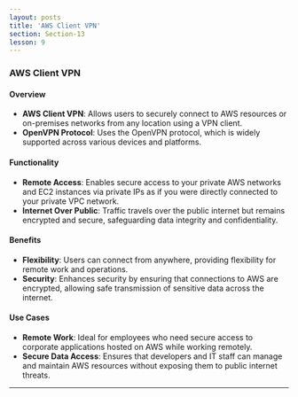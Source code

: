 ```yaml
---
layout: posts
title: 'AWS Client VPN'
section: Section-13
lesson: 9
---
```


### AWS Client VPN

#### Overview

- **AWS Client VPN**: Allows users to securely connect to AWS resources or on-premises networks from any location using a VPN client.
- **OpenVPN Protocol**: Uses the OpenVPN protocol, which is widely supported across various devices and platforms.

<!-- pagebreak -->

#### Functionality

- **Remote Access**: Enables secure access to your private AWS networks and EC2 instances via private IPs as if you were directly connected to your private VPC network.
- **Internet Over Public**: Traffic travels over the public internet but remains encrypted and secure, safeguarding data integrity and confidentiality.

<!-- pagebreak -->

#### Benefits

- **Flexibility**: Users can connect from anywhere, providing flexibility for remote work and operations.
- **Security**: Enhances security by ensuring that connections to AWS are encrypted, allowing safe transmission of sensitive data across the internet.

<!-- pagebreak -->

#### Use Cases

- **Remote Work**: Ideal for employees who need secure access to corporate applications hosted on AWS while working remotely.
- **Secure Data Access**: Ensures that developers and IT staff can manage and maintain AWS resources without exposing them to public internet threats.

---
